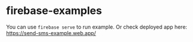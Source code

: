 # firebase-examples

You can use `firebase serve` to run example. Or check deployed app here: https://send-sms-example.web.app/